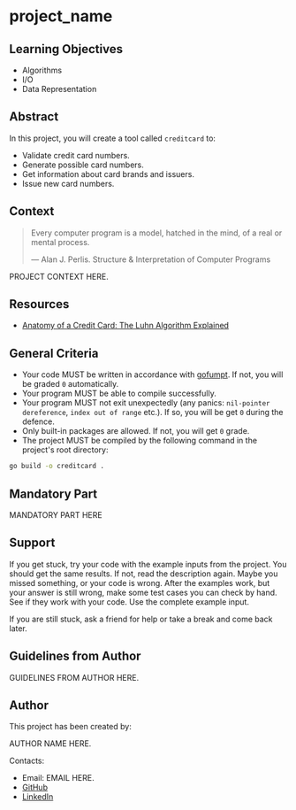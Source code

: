 <!-- 
    Tip: project name here
-->
# project_name

## Learning Objectives

<!-- 
    Tip: here you must be a list of learning objectives
    that cover your project
-->

- Algorithms
- I/O
- Data Representation

## Abstract

<!-- 
    Tip: Write a short description of what student
    will do during this project.
-->

In this project, you will create a tool called `creditcard` to:

- Validate credit card numbers.
- Generate possible card numbers.
- Get information about card brands and issuers.
- Issue new card numbers.

## Context

<!-- Tip: citation is optional -->

> Every computer program is a model, hatched in the mind, of a real or mental process.
>
> — Alan J. Perlis. Structure & Interpretation of Computer Programs

<!--
    Tip: project context here
    Project context is like an onboarding that should explain briefly
    project problem.

    Think of it like ADR's context section which describes problem.
-->

PROJECT CONTEXT HERE.

## Resources

<!-- Tip: useful resources here -->
- [Anatomy of a Credit Card: The Luhn Algorithm Explained](https://www.groundlabs.com/blog/anatomy-of-a-credit-card/)

## General Criteria

<!-- 
    Tip: general criteria here
    You MUST change this points to align with your project.
-->

- Your code MUST be written in accordance with [gofumpt](https://github.com/mvdan/gofumpt). If not, you will be graded `0` automatically.
- Your program MUST be able to compile successfully.
- Your program MUST not exit unexpectedly (any panics: `nil-pointer dereference`, `index out of range` etc.). If so, you will be get `0` during the defence.
- Only built-in packages are allowed. If not, you will get `0` grade.
- The project MUST be compiled by the following command in the project's root directory:

```sh
go build -o creditcard .
```

## Mandatory Part

<!-- 
    Tip: write here what student should do

    Provide project description
    Provide examples
    Provide requirements    
-->

MANDATORY PART HERE

## Support

<!--
    Tip: leave this section unchanged.
    This is a static text, which student must read in every project.
-->

If you get stuck, try your code with the example inputs from the project. You should get the same results. If not, read the description again. Maybe you missed something, or your code is wrong. After the examples work, but your answer is still wrong, make some test cases you can check by hand. See if they work with your code. Use the complete example input.

If you are still stuck, ask a friend for help or take a break and come back later.

## Guidelines from Author

<!--
    Tip: this section is optional. 
    In case if you want to give some guidelines, write it here.
    If no guidelines provided whole section can be removed.
-->

GUIDELINES FROM AUTHOR HERE.

## Author

This project has been created by:

<!-- Tip: type here author's name, position and company -->
<!-- John Doe, DevOps at Google -->

AUTHOR NAME HERE.

Contacts:
<!-- 
    Tip: list of contacts to reach the author.
    It can be email, linkedin, telegram, instagram, etc.
-->
- Email: EMAIL HERE.
- [GitHub](https://github.com/LOGIN_HERE/)
- [LinkedIn](https://www.linkedin.com/in/LOGIN_HERE/)
